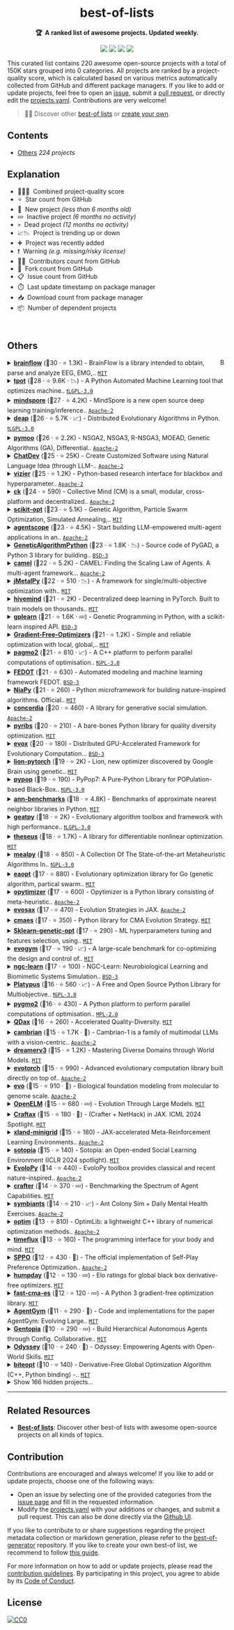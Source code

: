 <!-- markdownlint-disable -->
<h1 align="center">
    best-of-lists
    <br>
</h1>

<p align="center">
    <strong>🏆&nbsp; A ranked list of awesome projects. Updated weekly.</strong>
</p>

<p align="center">
    <a href="https://best-of.org" title="Best-of Badge"><img src="http://bit.ly/3o3EHNN"></a>
    <a href="#Contents" title="Project Count"><img src="https://img.shields.io/badge/projects-220-blue.svg?color=5ac4bf"></a>
    <a href="#Contribution" title="Contributions are welcome"><img src="https://img.shields.io/badge/contributions-welcome-green.svg"></a>
    <a href="https://github.com/evdcush/best-of-lists/releases" title="Best-of Updates"><img src="https://img.shields.io/github/release-date/evdcush/best-of-lists?color=green&label=updated"></a>
</p>

This curated list contains 220 awesome open-source projects with a total of 150K stars grouped into 0 categories. All projects are ranked by a project-quality score, which is calculated based on various metrics automatically collected from GitHub and different package managers. If you like to add or update projects, feel free to open an [issue](https://github.com/evdcush/best-of-lists/issues/new/choose), submit a [pull request](https://github.com/evdcush/best-of-lists/pulls), or directly edit the [projects.yaml](https://github.com/evdcush/best-of-lists/edit/main/projects.yaml). Contributions are very welcome!

> 🧙‍♂️  Discover other [best-of lists](https://best-of.org) or [create your own](https://github.com/best-of-lists/best-of/blob/main/create-best-of-list.md).

## Contents

- [Others](#others) _224 projects_

## Explanation
- 🥇🥈🥉&nbsp; Combined project-quality score
- ⭐️&nbsp; Star count from GitHub
- 🐣&nbsp; New project _(less than 6 months old)_
- 💤&nbsp; Inactive project _(6 months no activity)_
- 💀&nbsp; Dead project _(12 months no activity)_
- 📈📉&nbsp; Project is trending up or down
- ➕&nbsp; Project was recently added
- ❗️&nbsp; Warning _(e.g. missing/risky license)_
- 👨‍💻&nbsp; Contributors count from GitHub
- 🔀&nbsp; Fork count from GitHub
- 📋&nbsp; Issue count from GitHub
- ⏱️&nbsp; Last update timestamp on package manager
- 📥&nbsp; Download count from package manager
- 📦&nbsp; Number of dependent projects

<br>

## Others

<a href="#contents"><img align="right" width="15" height="15" src="https://git.io/JtehR" alt="Back to top"></a>

<details><summary><b><a href="https://github.com/brainflow-dev/brainflow">brainflow</a></b> (🥇30 ·  ⭐ 1.3K) - BrainFlow is a library intended to obtain, parse and analyze EEG, EMG,.. <code><a href="http://bit.ly/34MBwT8">MIT</a></code></summary>

- [GitHub](https://github.com/brainflow-dev/brainflow) (👨‍💻 52 · 🔀 320 · 📥 220K · 📦 300 · 📋 260 - 9% open · ⏱️ 20.08.2024):

	```
	git clone https://github.com/brainflow-dev/brainflow
	```
</details>
<details><summary><b><a href="https://github.com/EpistasisLab/tpot">tpot</a></b> (🥇28 ·  ⭐ 9.6K · 📉) - A Python Automated Machine Learning tool that optimizes machine.. <code><a href="http://bit.ly/37RvQcA">❗️LGPL-3.0</a></code></summary>

- [GitHub](https://github.com/EpistasisLab/tpot) (👨‍💻 120 · 🔀 1.5K · 📦 2.9K · 📋 920 - 30% open · ⏱️ 23.02.2024):

	```
	git clone https://github.com/EpistasisLab/tpot
	```
</details>
<details><summary><b><a href="https://github.com/mindspore-ai/mindspore">mindspore</a></b> (🥇27 ·  ⭐ 4.2K) - MindSpore is a new open source deep learning training/inference.. <code><a href="http://bit.ly/3nYMfla">Apache-2</a></code></summary>

- [GitHub](https://github.com/mindspore-ai/mindspore) (👨‍💻 1.6K · 🔀 670 · 📋 260 - 57% open · ⏱️ 28.07.2024):

	```
	git clone https://github.com/mindspore-ai/mindspore
	```
</details>
<details><summary><b><a href="https://github.com/DEAP/deap">deap</a></b> (🥇26 ·  ⭐ 5.7K · 📈) - Distributed Evolutionary Algorithms in Python. <code><a href="http://bit.ly/37RvQcA">❗️LGPL-3.0</a></code></summary>

- [GitHub](https://github.com/DEAP/deap) (👨‍💻 88 · 🔀 1.1K · 📦 5.1K · 📋 520 - 44% open · ⏱️ 07.05.2024):

	```
	git clone https://github.com/DEAP/deap
	```
</details>
<details><summary><b><a href="https://github.com/anyoptimization/pymoo">pymoo</a></b> (🥇26 ·  ⭐ 2.2K) - NSGA2, NSGA3, R-NSGA3, MOEAD, Genetic Algorithms (GA), Differential.. <code><a href="http://bit.ly/3nYMfla">Apache-2</a></code></summary>

- [GitHub](https://github.com/anyoptimization/pymoo) (👨‍💻 52 · 🔀 380 · 📦 1.2K · 📋 410 - 4% open · ⏱️ 01.08.2024):

	```
	git clone https://github.com/anyoptimization/pymoo
	```
</details>
<details><summary><b><a href="https://github.com/OpenBMB/ChatDev">ChatDev</a></b> (🥇25 ·  ⭐ 25K) - Create Customized Software using Natural Language Idea (through LLM-.. <code><a href="http://bit.ly/3nYMfla">Apache-2</a></code></summary>

- [GitHub](https://github.com/OpenBMB/ChatDev) (👨‍💻 59 · 🔀 3.1K · 📋 250 - 8% open · ⏱️ 10.08.2024):

	```
	git clone https://github.com/OpenBMB/ChatDev
	```
</details>
<details><summary><b><a href="https://github.com/google/vizier">vizier</a></b> (🥇25 ·  ⭐ 1.2K) - Python-based research interface for blackbox and hyperparameter.. <code><a href="http://bit.ly/3nYMfla">Apache-2</a></code></summary>

- [GitHub](https://github.com/google/vizier) (👨‍💻 23 · 🔀 72 · 📦 55 · 📋 29 - 6% open · ⏱️ 22.08.2024):

	```
	git clone https://github.com/google/vizier
	```
</details>
<details><summary><b><a href="https://github.com/mlcommons/ck">ck</a></b> (🥇24 ·  ⭐ 590) - Collective Mind (CM) is a small, modular, cross-platform and decentralized.. <code><a href="http://bit.ly/3nYMfla">Apache-2</a></code></summary>

- [GitHub](https://github.com/mlcommons/ck) (👨‍💻 33 · 🔀 100 · 📥 9 · 📦 110 · 📋 480 - 13% open · ⏱️ 12.08.2024):

	```
	git clone https://github.com/mlcommons/ck
	```
</details>
<details><summary><b><a href="https://github.com/guofei9987/scikit-opt">scikit-opt</a></b> (🥇23 ·  ⭐ 5.1K) - Genetic Algorithm, Particle Swarm Optimization, Simulated Annealing,.. <code><a href="http://bit.ly/34MBwT8">MIT</a></code></summary>

- [GitHub](https://github.com/guofei9987/scikit-opt) (👨‍💻 24 · 🔀 970 · 📦 220 · 📋 180 - 36% open · ⏱️ 23.06.2024):

	```
	git clone https://github.com/guofei9987/scikit-opt
	```
</details>
<details><summary><b><a href="https://github.com/modelscope/agentscope">agentscope</a></b> (🥇23 ·  ⭐ 4.5K) - Start building LLM-empowered multi-agent applications in an.. <code><a href="http://bit.ly/3nYMfla">Apache-2</a></code></summary>

- [GitHub](https://github.com/modelscope/agentscope) (👨‍💻 27 · 🔀 290 · 📦 6 · 📋 120 - 17% open · ⏱️ 22.08.2024):

	```
	git clone https://github.com/modelscope/agentscope
	```
</details>
<details><summary><b><a href="https://github.com/ahmedfgad/GeneticAlgorithmPython">GeneticAlgorithmPython</a></b> (🥇23 ·  ⭐ 1.8K · 📉) - Source code of PyGAD, a Python 3 library for building.. <code><a href="http://bit.ly/3aKzpTv">BSD-3</a></code></summary>

- [GitHub](https://github.com/ahmedfgad/GeneticAlgorithmPython) (👨‍💻 23 · 🔀 450 · 📥 900 · 📦 620 · 📋 160 - 55% open · ⏱️ 14.04.2024):

	```
	git clone https://github.com/ahmedfgad/GeneticAlgorithmPython
	```
</details>
<details><summary><b><a href="https://github.com/camel-ai/camel">camel</a></b> (🥇22 ·  ⭐ 5.2K) - CAMEL: Finding the Scaling Law of Agents. A multi-agent framework... <code><a href="http://bit.ly/3nYMfla">Apache-2</a></code></summary>

- [GitHub](https://github.com/camel-ai/camel) (👨‍💻 42 · 🔀 630 · 📥 18 · 📦 7 · 📋 360 - 40% open · ⏱️ 22.08.2024):

	```
	git clone https://github.com/camel-ai/camel
	```
</details>
<details><summary><b><a href="https://github.com/jMetal/jMetalPy">jMetalPy</a></b> (🥇22 ·  ⭐ 510 · 📉) - A framework for single/multi-objective optimization with.. <code><a href="http://bit.ly/34MBwT8">MIT</a></code></summary>

- [GitHub](https://github.com/jMetal/jMetalPy) (👨‍💻 33 · 🔀 150 · 📥 94 · 📦 88 · 📋 100 - 3% open · ⏱️ 09.07.2024):

	```
	git clone https://github.com/jMetal/jMetalPy
	```
</details>
<details><summary><b><a href="https://github.com/learning-at-home/hivemind">hivemind</a></b> (🥇21 ·  ⭐ 2K) - Decentralized deep learning in PyTorch. Built to train models on thousands.. <code><a href="http://bit.ly/34MBwT8">MIT</a></code></summary>

- [GitHub](https://github.com/learning-at-home/hivemind) (👨‍💻 32 · 🔀 150 · 📦 110 · 📋 160 - 36% open · ⏱️ 15.07.2024):

	```
	git clone https://github.com/learning-at-home/hivemind
	```
</details>
<details><summary><b><a href="https://github.com/trevorstephens/gplearn">gplearn</a></b> (🥇21 ·  ⭐ 1.6K · 💤) - Genetic Programming in Python, with a scikit-learn inspired API. <code><a href="http://bit.ly/3aKzpTv">BSD-3</a></code></summary>

- [GitHub](https://github.com/trevorstephens/gplearn) (👨‍💻 10 · 🔀 270 · 📦 630 · 📋 210 - 10% open · ⏱️ 12.08.2023):

	```
	git clone https://github.com/trevorstephens/gplearn
	```
</details>
<details><summary><b><a href="https://github.com/SimonBlanke/Gradient-Free-Optimizers">Gradient-Free-Optimizers</a></b> (🥇21 ·  ⭐ 1.2K) - Simple and reliable optimization with local, global,.. <code><a href="http://bit.ly/34MBwT8">MIT</a></code></summary>

- [GitHub](https://github.com/SimonBlanke/Gradient-Free-Optimizers) (👨‍💻 7 · 🔀 81 · 📥 35 · 📦 34 · 📋 45 - 24% open · ⏱️ 22.08.2024):

	```
	git clone https://github.com/SimonBlanke/Gradient-Free-Optimizers
	```
</details>
<details><summary><b><a href="https://github.com/esa/pagmo2">pagmo2</a></b> (🥇21 ·  ⭐ 810 · 📈) - A C++ platform to perform parallel computations of optimisation.. <code><a href="http://bit.ly/2M0xdwT">❗️GPL-3.0</a></code></summary>

- [GitHub](https://github.com/esa/pagmo2) (👨‍💻 60 · 🔀 160 · 📋 230 - 17% open · ⏱️ 12.08.2024):

	```
	git clone https://github.com/esa/pagmo2
	```
</details>
<details><summary><b><a href="https://github.com/aimclub/FEDOT">FEDOT</a></b> (🥇21 ·  ⭐ 630) - Automated modeling and machine learning framework FEDOT. <code><a href="http://bit.ly/3aKzpTv">BSD-3</a></code></summary>

- [GitHub](https://github.com/aimclub/FEDOT) (👨‍💻 34 · 🔀 86 · 📦 52 · 📋 540 - 17% open · ⏱️ 21.08.2024):

	```
	git clone https://github.com/aimclub/FEDOT
	```
</details>
<details><summary><b><a href="https://github.com/NiaOrg/NiaPy">NiaPy</a></b> (🥇21 ·  ⭐ 260) - Python microframework for building nature-inspired algorithms. Official.. <code><a href="http://bit.ly/34MBwT8">MIT</a></code></summary>

- [GitHub](https://github.com/NiaOrg/NiaPy) (👨‍💻 32 · 🔀 79 · 📦 88 · 📋 100 - 8% open · ⏱️ 20.08.2024):

	```
	git clone https://github.com/NiaOrg/NiaPy
	```
</details>
<details><summary><b><a href="https://github.com/google-deepmind/concordia">concordia</a></b> (🥈20 ·  ⭐ 460) - A library for generative social simulation. <code><a href="http://bit.ly/3nYMfla">Apache-2</a></code></summary>

- [GitHub](https://github.com/google-deepmind/concordia) (👨‍💻 14 · 🔀 66 · 📦 5 · 📋 25 - 16% open · ⏱️ 14.08.2024):

	```
	git clone https://github.com/google-deepmind/concordia
	```
</details>
<details><summary><b><a href="https://github.com/icaros-usc/pyribs">pyribs</a></b> (🥈20 ·  ⭐ 210) - A bare-bones Python library for quality diversity optimization. <code><a href="http://bit.ly/34MBwT8">MIT</a></code></summary>

- [GitHub](https://github.com/icaros-usc/pyribs) (👨‍💻 15 · 🔀 31 · 📦 53 · 📋 110 - 16% open · ⏱️ 19.07.2024):

	```
	git clone https://github.com/icaros-usc/pyribs
	```
</details>
<details><summary><b><a href="https://github.com/EMI-Group/evox">evox</a></b> (🥈20 ·  ⭐ 180) - Distributed GPU-Accelerated Framework for Evolutionary Computation... <code><a href="http://bit.ly/3aKzpTv">BSD-3</a></code></summary>

- [GitHub](https://github.com/EMI-Group/evox) (👨‍💻 23 · 🔀 30 · 📦 2 · ⏱️ 06.08.2024):

	```
	git clone https://github.com/EMI-Group/evox
	```
</details>
<details><summary><b><a href="https://github.com/lucidrains/lion-pytorch">lion-pytorch</a></b> (🥈19 ·  ⭐ 2K) - Lion, new optimizer discovered by Google Brain using genetic.. <code><a href="http://bit.ly/34MBwT8">MIT</a></code></summary>

- [GitHub](https://github.com/lucidrains/lion-pytorch) (👨‍💻 5 · 🔀 46 · 📦 640 · 📋 23 - 34% open · ⏱️ 15.06.2024):

	```
	git clone https://github.com/lucidrains/lion-pytorch
	```
</details>
<details><summary><b><a href="https://github.com/Evolutionary-Intelligence/pypop">pypop</a></b> (🥈19 ·  ⭐ 190) - PyPop7: A Pure-Python Library for POPulation-based Black-Box.. <code><a href="http://bit.ly/2M0xdwT">❗️GPL-3.0</a></code></summary>

- [GitHub](https://github.com/Evolutionary-Intelligence/pypop) (👨‍💻 13 · 🔀 27 · 📋 9 - 11% open · ⏱️ 22.08.2024):

	```
	git clone https://github.com/Evolutionary-Intelligence/pypop
	```
</details>
<details><summary><b><a href="https://github.com/erikbern/ann-benchmarks">ann-benchmarks</a></b> (🥈18 ·  ⭐ 4.8K) - Benchmarks of approximate nearest neighbor libraries in Python. <code><a href="http://bit.ly/34MBwT8">MIT</a></code></summary>

- [GitHub](https://github.com/erikbern/ann-benchmarks) (👨‍💻 110 · 🔀 690 · 📋 210 - 29% open · ⏱️ 02.08.2024):

	```
	git clone https://github.com/erikbern/ann-benchmarks
	```
</details>
<details><summary><b><a href="https://github.com/geatpy-dev/geatpy">geatpy</a></b> (🥈18 ·  ⭐ 2K) - Evolutionary algorithm toolbox and framework with high performance.. <code><a href="http://bit.ly/37RvQcA">❗️LGPL-3.0</a></code></summary>

- [GitHub](https://github.com/geatpy-dev/geatpy) (👨‍💻 6 · 🔀 720 · 📥 4.3K · 📋 360 - 41% open · ⏱️ 13.07.2024):

	```
	git clone https://github.com/geatpy-dev/geatpy
	```
</details>
<details><summary><b><a href="https://github.com/facebookresearch/theseus">theseus</a></b> (🥈18 ·  ⭐ 1.7K) - A library for differentiable nonlinear optimization. <code><a href="http://bit.ly/34MBwT8">MIT</a></code></summary>

- [GitHub](https://github.com/facebookresearch/theseus) (👨‍💻 26 · 🔀 120 · 📦 4 · 📋 190 - 37% open · ⏱️ 21.08.2024):

	```
	git clone https://github.com/facebookresearch/theseus
	```
</details>
<details><summary><b><a href="https://github.com/thieu1995/mealpy">mealpy</a></b> (🥈18 ·  ⭐ 850) - A Collection Of The State-of-the-art Metaheuristic Algorithms In.. <code><a href="http://bit.ly/2M0xdwT">❗️GPL-3.0</a></code></summary>

- [GitHub](https://github.com/thieu1995/mealpy) (👨‍💻 14 · 🔀 170 · 📦 94 · 📋 140 - 5% open · ⏱️ 12.06.2024):

	```
	git clone https://github.com/thieu1995/mealpy
	```
</details>
<details><summary><b><a href="https://github.com/MaxHalford/eaopt">eaopt</a></b> (🥈17 ·  ⭐ 880) - Evolutionary optimization library for Go (genetic algorithm, partical swarm.. <code><a href="http://bit.ly/34MBwT8">MIT</a></code></summary>

- [GitHub](https://github.com/MaxHalford/eaopt) (👨‍💻 18 · 🔀 96 · 📦 47 · 📋 22 - 36% open · ⏱️ 07.03.2024):

	```
	git clone https://github.com/MaxHalford/eaopt
	```
</details>
<details><summary><b><a href="https://github.com/gugarosa/opytimizer">opytimizer</a></b> (🥈17 ·  ⭐ 600) - Opytimizer is a Python library consisting of meta-heuristic.. <code><a href="http://bit.ly/3nYMfla">Apache-2</a></code></summary>

- [GitHub](https://github.com/gugarosa/opytimizer) (👨‍💻 4 · 🔀 40 · 📦 17 · ⏱️ 18.08.2024):

	```
	git clone https://github.com/gugarosa/opytimizer
	```
</details>
<details><summary><b><a href="https://github.com/RobertTLange/evosax">evosax</a></b> (🥈17 ·  ⭐ 470) - Evolution Strategies in JAX. <code><a href="http://bit.ly/3nYMfla">Apache-2</a></code></summary>

- [GitHub](https://github.com/RobertTLange/evosax) (👨‍💻 7 · 🔀 43 · 📦 81 · 📋 40 - 37% open · ⏱️ 12.05.2024):

	```
	git clone https://github.com/RobertTLange/evosax
	```
</details>
<details><summary><b><a href="https://github.com/CyberAgentAILab/cmaes">cmaes</a></b> (🥈17 ·  ⭐ 350) - Python library for CMA Evolution Strategy. <code><a href="http://bit.ly/34MBwT8">MIT</a></code></summary>

- [GitHub](https://github.com/CyberAgentAILab/cmaes) (👨‍💻 8 · 🔀 58 · 📥 220 · 📋 36 - 13% open · ⏱️ 13.08.2024):

	```
	git clone https://github.com/CyberAgentAILab/cmaes
	```
</details>
<details><summary><b><a href="https://github.com/rodrigo-arenas/Sklearn-genetic-opt">Sklearn-genetic-opt</a></b> (🥈17 ·  ⭐ 290) - ML hyperparameters tuning and features selection, using.. <code><a href="http://bit.ly/34MBwT8">MIT</a></code></summary>

- [GitHub](https://github.com/rodrigo-arenas/Sklearn-genetic-opt) (👨‍💻 14 · 🔀 73 · 📦 49 · 📋 63 - 4% open · ⏱️ 07.05.2024):

	```
	git clone https://github.com/rodrigo-arenas/Sklearn-genetic-opt
	```
</details>
<details><summary><b><a href="https://github.com/EvolutionGym/evogym">evogym</a></b> (🥈17 ·  ⭐ 190 · 📈) - A large-scale benchmark for co-optimizing the design and control of.. <code><a href="http://bit.ly/34MBwT8">MIT</a></code></summary>

- [GitHub](https://github.com/EvolutionGym/evogym) (👨‍💻 3 · 🔀 31 · 📦 3 · ⏱️ 09.07.2024):

	```
	git clone https://github.com/EvolutionGym/evogym
	```
</details>
<details><summary><b><a href="https://github.com/NACLab/ngc-learn">ngc-learn</a></b> (🥈17 ·  ⭐ 100) - NGC-Learn: Neurobiological Learning and Biomimetic Systems Simulation.. <code><a href="http://bit.ly/3aKzpTv">BSD-3</a></code></summary>

- [GitHub](https://github.com/NACLab/ngc-learn) (👨‍💻 10 · 🔀 18 · 📦 2 · 📋 10 - 30% open · ⏱️ 01.08.2024):

	```
	git clone https://github.com/NACLab/ngc-learn
	```
</details>
<details><summary><b><a href="https://github.com/Project-Platypus/Platypus">Platypus</a></b> (🥈16 ·  ⭐ 560 · 📈) - A Free and Open Source Python Library for Multiobjective.. <code><a href="http://bit.ly/2M0xdwT">❗️GPL-3.0</a></code></summary>

- [GitHub](https://github.com/Project-Platypus/Platypus) (👨‍💻 19 · 🔀 150 · 📥 18 · ⏱️ 22.08.2024):

	```
	git clone https://github.com/Project-Platypus/Platypus
	```
</details>
<details><summary><b><a href="https://github.com/esa/pygmo2">pygmo2</a></b> (🥈16 ·  ⭐ 430) - A Python platform to perform parallel computations of optimisation.. <code><a href="http://bit.ly/3postzC">MPL-2.0</a></code></summary>

- [GitHub](https://github.com/esa/pygmo2) (👨‍💻 10 · 🔀 57 · 📋 93 - 38% open · ⏱️ 10.08.2024):

	```
	git clone https://github.com/esa/pygmo2
	```
</details>
<details><summary><b><a href="https://github.com/adaptive-intelligent-robotics/QDax">QDax</a></b> (🥈16 ·  ⭐ 260) - Accelerated Quality-Diversity. <code><a href="http://bit.ly/34MBwT8">MIT</a></code></summary>

- [GitHub](https://github.com/adaptive-intelligent-robotics/QDax) (👨‍💻 13 · 🔀 39 · 📦 11 · 📋 66 - 33% open · ⏱️ 12.07.2024):

	```
	git clone https://github.com/adaptive-intelligent-robotics/QDax
	```
</details>
<details><summary><b><a href="https://github.com/cambrian-mllm/cambrian">cambrian</a></b> (🥈15 ·  ⭐ 1.7K · 🐣) - Cambrian-1 is a family of multimodal LLMs with a vision-centric.. <code><a href="http://bit.ly/3nYMfla">Apache-2</a></code></summary>

- [GitHub](https://github.com/cambrian-mllm/cambrian) (👨‍💻 4 · 🔀 100 · 📦 2 · 📋 60 - 51% open · ⏱️ 06.07.2024):

	```
	git clone https://github.com/cambrian-mllm/cambrian
	```
</details>
<details><summary><b><a href="https://github.com/danijar/dreamerv3">dreamerv3</a></b> (🥈15 ·  ⭐ 1.2K) - Mastering Diverse Domains through World Models. <code><a href="http://bit.ly/34MBwT8">MIT</a></code></summary>

- [GitHub](https://github.com/danijar/dreamerv3) (👨‍💻 10 · 🔀 210 · 📦 5 · 📋 130 - 22% open · ⏱️ 29.07.2024):

	```
	git clone https://github.com/danijar/dreamerv3
	```
</details>
<details><summary><b><a href="https://github.com/nnaisense/evotorch">evotorch</a></b> (🥈15 ·  ⭐ 990) - Advanced evolutionary computation library built directly on top of.. <code><a href="http://bit.ly/3nYMfla">Apache-2</a></code></summary>

- [GitHub](https://github.com/nnaisense/evotorch) (👨‍💻 6 · 🔀 60 · 📋 43 - 23% open · ⏱️ 03.08.2024):

	```
	git clone https://github.com/nnaisense/evotorch
	```
</details>
<details><summary><b><a href="https://github.com/evo-design/evo">evo</a></b> (🥈15 ·  ⭐ 910 · 🐣) - Biological foundation modeling from molecular to genome scale. <code><a href="http://bit.ly/3nYMfla">Apache-2</a></code></summary>

- [GitHub](https://github.com/evo-design/evo) (👨‍💻 8 · 🔀 100 · 📦 2 · 📋 46 - 36% open · ⏱️ 25.07.2024):

	```
	git clone https://github.com/evo-design/evo
	```
</details>
<details><summary><b><a href="https://github.com/CarperAI/OpenELM">OpenELM</a></b> (🥈15 ·  ⭐ 680 · 💤) - Evolution Through Large Models. <code><a href="http://bit.ly/34MBwT8">MIT</a></code></summary>

- [GitHub](https://github.com/CarperAI/OpenELM) (👨‍💻 9 · 🔀 83 · 📦 13 · 📋 11 - 54% open · ⏱️ 21.10.2023):

	```
	git clone https://github.com/CarperAI/OpenELM
	```
</details>
<details><summary><b><a href="https://github.com/MichaelTMatthews/Craftax">Craftax</a></b> (🥈15 ·  ⭐ 180 · 🐣) - (Crafter + NetHack) in JAX. ICML 2024 Spotlight. <code><a href="http://bit.ly/34MBwT8">MIT</a></code></summary>

- [GitHub](https://github.com/MichaelTMatthews/Craftax) (👨‍💻 8 · 🔀 15 · 📦 9 · ⏱️ 16.07.2024):

	```
	git clone https://github.com/MichaelTMatthews/Craftax
	```
</details>
<details><summary><b><a href="https://github.com/corl-team/xland-minigrid">xland-minigrid</a></b> (🥈15 ·  ⭐ 180) - JAX-accelerated Meta-Reinforcement Learning Environments.. <code><a href="http://bit.ly/3nYMfla">Apache-2</a></code></summary>

- [GitHub](https://github.com/corl-team/xland-minigrid) (👨‍💻 6 · 🔀 15 · 📦 8 · 📋 15 - 26% open · ⏱️ 16.08.2024):

	```
	git clone https://github.com/corl-team/xland-minigrid
	```
</details>
<details><summary><b><a href="https://github.com/sotopia-lab/sotopia">sotopia</a></b> (🥈15 ·  ⭐ 140) - Sotopia: an Open-ended Social Learning Environment (ICLR 2024 spotlight). <code><a href="http://bit.ly/34MBwT8">MIT</a></code></summary>

- [GitHub](https://github.com/sotopia-lab/sotopia) (👨‍💻 11 · 🔀 17 · 📦 5 · 📋 60 - 21% open · ⏱️ 22.08.2024):

	```
	git clone https://github.com/sotopia-lab/sotopia
	```
</details>
<details><summary><b><a href="https://github.com/7ossam81/EvoloPy">EvoloPy</a></b> (🥈14 ·  ⭐ 440) - EvoloPy toolbox provides classical and recent nature-inspired.. <code><a href="http://bit.ly/3nYMfla">Apache-2</a></code></summary>

- [GitHub](https://github.com/7ossam81/EvoloPy) (👨‍💻 11 · 🔀 210 · 📋 45 - 51% open · ⏱️ 26.05.2024):

	```
	git clone https://github.com/7ossam81/EvoloPy
	```
</details>
<details><summary><b><a href="https://github.com/danijar/crafter">crafter</a></b> (🥈14 ·  ⭐ 370 · 💤) - Benchmarking the Spectrum of Agent Capabilities. <code><a href="http://bit.ly/34MBwT8">MIT</a></code></summary>

- [GitHub](https://github.com/danijar/crafter) (👨‍💻 4 · 🔀 58 · 📦 180 · 📋 21 - 23% open · ⏱️ 13.12.2023):

	```
	git clone https://github.com/danijar/crafter
	```
</details>
<details><summary><b><a href="https://github.com/MeoMix/symbiants">symbiants</a></b> (🥈14 ·  ⭐ 210 · 📈) - Ant Colony Sim + Daily Mental Health Exercises. <code><a href="http://bit.ly/3nYMfla">Apache-2</a></code></summary>

- [GitHub](https://github.com/MeoMix/symbiants) (👨‍💻 3 · 🔀 3 · 📋 47 - 40% open · ⏱️ 13.08.2024):

	```
	git clone https://github.com/MeoMix/symbiants
	```
</details>
<details><summary><b><a href="https://github.com/kthohr/optim">optim</a></b> (🥈13 ·  ⭐ 810) - OptimLib: a lightweight C++ library of numerical optimization methods.. <code><a href="http://bit.ly/3nYMfla">Apache-2</a></code></summary>

- [GitHub](https://github.com/kthohr/optim) (👨‍💻 3 · 🔀 130 · 📋 58 - 8% open · ⏱️ 28.04.2024):

	```
	git clone https://github.com/kthohr/optim
	```
</details>
<details><summary><b><a href="https://github.com/timeflux/timeflux">timeflux</a></b> (🥈13 ·  ⭐ 160) - The programming interface for your body and mind. <code><a href="http://bit.ly/34MBwT8">MIT</a></code></summary>

- [GitHub](https://github.com/timeflux/timeflux) (👨‍💻 7 · 🔀 25 · 📋 31 - 48% open · ⏱️ 08.07.2024):

	```
	git clone https://github.com/timeflux/timeflux
	```
</details>
<details><summary><b><a href="https://github.com/uclaml/SPPO">SPPO</a></b> (🥈12 ·  ⭐ 430 · 🐣) - The official implementation of Self-Play Preference Optimization.. <code><a href="http://bit.ly/3nYMfla">Apache-2</a></code></summary>

- [GitHub](https://github.com/uclaml/SPPO) (👨‍💻 4 · 🔀 57 · 📋 16 - 68% open · ⏱️ 14.07.2024):

	```
	git clone https://github.com/uclaml/SPPO
	```
</details>
<details><summary><b><a href="https://github.com/microprediction/humpday">humpday</a></b> (🥈12 ·  ⭐ 130 · 💤) - Elo ratings for global black box derivative-free optimizers. <code><a href="http://bit.ly/34MBwT8">MIT</a></code></summary>

- [GitHub](https://github.com/microprediction/humpday) (👨‍💻 5 · 🔀 18 · 📦 8 · 📋 29 - 89% open · ⏱️ 21.01.2024):

	```
	git clone https://github.com/microprediction/humpday
	```
</details>
<details><summary><b><a href="https://github.com/dietmarwo/fast-cma-es">fast-cma-es</a></b> (🥈12 ·  ⭐ 120 · 💤) - A Python 3 gradient-free optimization library. <code><a href="http://bit.ly/34MBwT8">MIT</a></code></summary>

- [GitHub](https://github.com/dietmarwo/fast-cma-es) (👨‍💻 6 · 🔀 17 · 📦 64 · 📋 15 - 20% open · ⏱️ 15.11.2023):

	```
	git clone https://github.com/dietmarwo/fast-cma-es
	```
</details>
<details><summary><b><a href="https://github.com/WooooDyy/AgentGym">AgentGym</a></b> (🥈11 ·  ⭐ 290 · 🐣) - Code and implementations for the paper AgentGym: Evolving Large.. <code><a href="http://bit.ly/34MBwT8">MIT</a></code></summary>

- [GitHub](https://github.com/WooooDyy/AgentGym) (👨‍💻 8 · 🔀 35 · 📋 12 - 58% open · ⏱️ 18.06.2024):

	```
	git clone https://github.com/WooooDyy/AgentGym
	```
</details>
<details><summary><b><a href="https://github.com/Gentopia-AI/Gentopia">Gentopia</a></b> (🥉10 ·  ⭐ 290 · 💤) - Build Hierarchical Autonomous Agents through Config. Collaborative.. <code><a href="http://bit.ly/34MBwT8">MIT</a></code></summary>

- [GitHub](https://github.com/Gentopia-AI/Gentopia) (👨‍💻 7 · 🔀 40 · 📦 2 · 📋 5 - 40% open · ⏱️ 08.10.2023):

	```
	git clone https://github.com/Gentopia-AI/Gentopia
	```
</details>
<details><summary><b><a href="https://github.com/zju-vipa/Odyssey">Odyssey</a></b> (🥉10 ·  ⭐ 240 · 🐣) - Odyssey: Empowering Agents with Open-World Skills. <code><a href="http://bit.ly/34MBwT8">MIT</a></code></summary>

- [GitHub](https://github.com/zju-vipa/Odyssey) (👨‍💻 5 · 🔀 10 · ⏱️ 21.08.2024):

	```
	git clone https://github.com/zju-vipa/Odyssey
	```
</details>
<details><summary><b><a href="https://github.com/avaneev/biteopt">biteopt</a></b> (🥉10 ·  ⭐ 140) - Derivative-Free Global Optimization Algorithm (C++, Python binding) -.. <code><a href="http://bit.ly/34MBwT8">MIT</a></code></summary>

- [GitHub](https://github.com/avaneev/biteopt) (🔀 9 · ⏱️ 21.08.2024):

	```
	git clone https://github.com/avaneev/biteopt
	```
</details>
<details><summary>Show 166 hidden projects...</summary>

- <b><a href="https://github.com/microsoft/malmo">malmo</a></b> (🥇25 ·  ⭐ 4.1K · 💀) - Project Malmo is a platform for Artificial Intelligence experimentation.. <code><a href="http://bit.ly/34MBwT8">MIT</a></code>
- <b><a href="https://github.com/ljvmiranda921/pyswarms">pyswarms</a></b> (🥇23 ·  ⭐ 1.3K · 💀) - A research toolkit for particle swarm optimization in Python. <code><a href="http://bit.ly/34MBwT8">MIT</a></code>
- <b><a href="https://github.com/CMA-ES/pycma">pycma</a></b> (🥇21 ·  ⭐ 1.1K) - Python implementation of CMA-ES. <code>❗Unlicensed</code>
- <b><a href="https://github.com/nengo/nengo">nengo</a></b> (🥇21 ·  ⭐ 820 · 💤) - A Python library for creating and simulating large-scale brain.. <code>❗Unlicensed</code>
- <b><a href="https://github.com/huawei-noah/HEBO">HEBO</a></b> (🥈19 ·  ⭐ 3.2K) - Bayesian optimisation & Reinforcement Learning library developped by.. <code>❗Unlicensed</code>
- <b><a href="https://github.com/rh12503/triangula">triangula</a></b> (🥈18 ·  ⭐ 3.8K · 💀) - Generate high-quality triangulated and polygonal art from images. <code><a href="http://bit.ly/34MBwT8">MIT</a></code>
- <b><a href="https://github.com/rsteca/sklearn-deap">sklearn-deap</a></b> (🥈18 ·  ⭐ 770 · 💀) - Use evolutionary algorithms instead of gridsearch in scikit-.. <code><a href="http://bit.ly/34MBwT8">MIT</a></code>
- <b><a href="https://github.com/minerllabs/minerl">minerl</a></b> (🥈18 ·  ⭐ 670) - MineRL Competition for Sample Efficient Reinforcement Learning -.. <code>❗Unlicensed</code>
- <b><a href="https://github.com/neuromorphs/NIR">NIR</a></b> (🥈18 ·  ⭐ 67) - Neuromorphic Intermediate Representation reference implementation. <code><a href="http://bit.ly/3aKzpTv">BSD-3</a></code>
- <b><a href="https://github.com/Helmholtz-AI-Energy/propulate">propulate</a></b> (🥈18 ·  ⭐ 31) - Propulate is an asynchronous population-based optimization algorithm.. <code><a href="http://bit.ly/3aKzpTv">BSD-3</a></code>
- <b><a href="https://github.com/Chakazul/Lenia">Lenia</a></b> (🥈17 ·  ⭐ 3.5K · 💀) - Lenia - Mathematical Life Forms. <code><a href="http://bit.ly/34MBwT8">MIT</a></code>
- <b><a href="https://github.com/BIMK/PlatEMO">PlatEMO</a></b> (🥈16 ·  ⭐ 1.5K) - Evolutionary multi-objective optimization platform. <code>❗Unlicensed</code>
- <b><a href="https://github.com/automl/DEHB">DEHB</a></b> (🥈16 ·  ⭐ 68) -  <code><a href="http://bit.ly/3nYMfla">Apache-2</a></code>
- <b><a href="https://github.com/firefly-cpp/NiaAML">NiaAML</a></b> (🥈16 ·  ⭐ 29) - Python automated machine learning framework. <code><a href="http://bit.ly/34MBwT8">MIT</a></code>
- <b><a href="https://github.com/google/evojax">evojax</a></b> (🥈15 ·  ⭐ 820) -  <code><a href="http://bit.ly/3nYMfla">Apache-2</a></code>
- <b><a href="https://github.com/openai/multi-agent-emergence-environments">multi-agent-emergence-environments</a></b> (🥈14 ·  ⭐ 1.6K · 💀) - Environment generation code for the paper Emergent.. <code><a href="http://bit.ly/34MBwT8">MIT</a></code>
- <b><a href="https://github.com/google/brain-tokyo-workshop">brain-tokyo-workshop</a></b> (🥈14 ·  ⭐ 1.2K · 💀) -  <code><a href="http://bit.ly/3nYMfla">Apache-2</a></code>
- <b><a href="https://github.com/kolbytn/mindcraft">mindcraft</a></b> (🥈14 ·  ⭐ 590) -  <code><a href="http://bit.ly/34MBwT8">MIT</a></code>
- <b><a href="https://github.com/HaaLeo/swarmlib">swarmlib</a></b> (🥈14 ·  ⭐ 500 · 💀) - This repository implements several swarm optimization algorithms.. <code><a href="http://bit.ly/3aKzpTv">BSD-3</a></code>
- <b><a href="https://github.com/firefly-cpp/FireflyAlgorithm">FireflyAlgorithm</a></b> (🥈14 ·  ⭐ 59) - Implementation of Firefly Algorithm in Python. <code><a href="http://bit.ly/34MBwT8">MIT</a></code>
- <b><a href="https://github.com/davidrmiller/biosim4">biosim4</a></b> (🥈13 ·  ⭐ 3.1K · 💀) - Biological evolution simulator. <code>❗Unlicensed</code>
- <b><a href="https://github.com/clever-algorithms/CleverAlgorithms">CleverAlgorithms</a></b> (🥈13 ·  ⭐ 2K · 💀) - Clever Algorithms: Nature-Inspired Programming Recipes. <code>❗Unlicensed</code>
- <b><a href="https://github.com/fcampelo/EC-Bestiary">EC-Bestiary</a></b> (🥈13 ·  ⭐ 590) - A bestiary of evolutionary, swarm and other metaphor-based.. <code>❗Unlicensed</code>
- <b><a href="https://github.com/williamhunter/topy">topy</a></b> (🥈13 ·  ⭐ 470 · 💀) - Topology Optimization using Python. <code>❗Unlicensed</code>
- <b><a href="https://github.com/Pattio/DeepSwarm">DeepSwarm</a></b> (🥈13 ·  ⭐ 320 · 💀) - Neural Architecture Search Powered by Swarm Intelligence. <code><a href="http://bit.ly/34MBwT8">MIT</a></code>
- <b><a href="https://github.com/lantunes/cellpylib">cellpylib</a></b> (🥈13 ·  ⭐ 220 · 💀) - A library for working with Cellular Automata, for Python. <code><a href="http://bit.ly/3nYMfla">Apache-2</a></code>
- <b><a href="https://github.com/Evolutionary-Intelligence/DistributedEvolutionaryComputation">DistributedEvolutionaryComputation</a></b> (🥈13 ·  ⭐ 110) - A (still growing) paper list of Evolutionary.. <code><a href="https://tldrlegal.com/search?q=CC0-1.0">❗️CC0-1.0</a></code>
- <b><a href="https://github.com/jasonwebb/morphogenesis-resources">morphogenesis-resources</a></b> (🥈12 ·  ⭐ 2K) - Resources on the topic of digital morphogenesis.. <code>❗Unlicensed</code>
- <b><a href="https://github.com/openai/evolution-strategies-starter">evolution-strategies-starter</a></b> (🥈12 ·  ⭐ 1.6K · 💀) - Code for the paper Evolution Strategies as a Scalable.. <code><a href="http://bit.ly/34MBwT8">MIT</a></code>
- <b><a href="https://github.com/brandontrabucco/design-bench">design-bench</a></b> (🥈12 ·  ⭐ 80 · 💤) - Benchmarks for Model-Based Optimization. <code><a href="http://bit.ly/34MBwT8">MIT</a></code>
- <b><a href="https://github.com/optuna/optunahub">optunahub</a></b> (🥈12 ·  ⭐ 30 · 🐣) - Python library to use packages in OptunaHub. <code><a href="http://bit.ly/34MBwT8">MIT</a></code>
- <b><a href="https://github.com/uber-research/deep-neuroevolution">deep-neuroevolution</a></b> (🥈11 ·  ⭐ 1.6K · 💀) - Deep Neuroevolution. <code>❗Unlicensed</code>
- <b><a href="https://github.com/hardmaru/estool">estool</a></b> (🥈11 ·  ⭐ 930 · 💀) - Evolution Strategies Tool. <code>❗Unlicensed</code>
- <b><a href="https://github.com/diambra/arena">arena</a></b> (🥈11 ·  ⭐ 310) - DIAMBRA Arena: a New Reinforcement Learning Platform for Research.. <code>❗Unlicensed</code>
- <b><a href="https://github.com/sferes2/sferes2">sferes2</a></b> (🥈11 ·  ⭐ 160 · 💀) - A lightweight, generic C++11 framework for evolutionary.. <code>❗Unlicensed</code>
- <b><a href="https://github.com/kstaats/karoo_gp">karoo_gp</a></b> (🥈11 ·  ⭐ 160 · 💀) - A Genetic Programming platform for Python with TensorFlow.. <code>❗Unlicensed</code>
- <b><a href="https://github.com/evoplex/evoplex">evoplex</a></b> (🥈11 ·  ⭐ 130 · 💀) - Evoplex is a fast, robust and extensible platform for.. <code>❗Unlicensed</code>
- <b><a href="https://github.com/aimclub/GEFEST">GEFEST</a></b> (🥈11 ·  ⭐ 53) - Toolbox for the generative design of geometrically-encoded physical.. <code><a href="http://bit.ly/3aKzpTv">BSD-3</a></code>
- <b><a href="https://github.com/mikelma/craftium">craftium</a></b> (🥈11 ·  ⭐ 26 · 🐣) - An extensible framework for creating RL environments based on.. <code>❗Unlicensed</code>
- <b><a href="https://github.com/firefly-cpp/NiaAML-GUI">NiaAML-GUI</a></b> (🥈11 ·  ⭐ 4) - GUI for NiaAML Python package. <code><a href="http://bit.ly/34MBwT8">MIT</a></code>
- <b><a href="https://github.com/trekhleb/self-parking-car-evolution">self-parking-car-evolution</a></b> (🥉10 ·  ⭐ 730 · 💀) - Training the car to do self-parking using a genetic.. <code><a href="http://bit.ly/34MBwT8">MIT</a></code>
- <b><a href="https://github.com/100/Solid">Solid</a></b> (🥉10 ·  ⭐ 580 · 💀) - A comprehensive gradient-free optimization framework written in Python. <code><a href="http://bit.ly/34MBwT8">MIT</a></code>
- <b><a href="https://github.com/kaushalshetty/FeatureSelectionGA">FeatureSelectionGA</a></b> (🥉10 ·  ⭐ 360 · 💀) - Feature Selection using Genetic Algorithm (DEAP.. <code><a href="http://bit.ly/34MBwT8">MIT</a></code>
- <b><a href="https://github.com/google-research/self-organising-systems">self-organising-systems</a></b> (🥉10 ·  ⭐ 300) -  <code><a href="http://bit.ly/3nYMfla">Apache-2</a></code>
- <b><a href="https://github.com/thieu1995/metaheuristics">metaheuristics</a></b> (🥉10 ·  ⭐ 270 · 💀) - Implement the-state-of-the-art meta-heuristic algorithms.. <code><a href="http://bit.ly/3nYMfla">Apache-2</a></code>
- <b><a href="https://github.com/PacktPublishing/Hands-On-Genetic-Algorithms-with-Python">Hands-On-Genetic-Algorithms-with-Python</a></b> (🥉10 ·  ⭐ 260 · 💀) - Hands-On Genetic Algorithms with Python, Published by.. <code><a href="http://bit.ly/34MBwT8">MIT</a></code>
- <b><a href="https://github.com/dcmocanu/sparse-evolutionary-artificial-neural-networks">sparse-evolutionary-artificial-neural-networks</a></b> (🥉10 ·  ⭐ 240 · 💀) - Always sparse. Never dense. But never say never. A.. <code><a href="http://bit.ly/34MBwT8">MIT</a></code>
- <b><a href="https://github.com/yeshenpy/Awesome-Evolutionary-Reinforcement-Learning">Awesome-Evolutionary-Reinforcement-Learning</a></b> (🥉10 ·  ⭐ 170) - Research Papers and Code Repository on the.. <code>❗Unlicensed</code>
- <b><a href="https://github.com/shibhansh/loss-of-plasticity">loss-of-plasticity</a></b> (🥉10 ·  ⭐ 55) - Demonstrations of Loss of Plasticity and Implementation of.. <code><a href="http://bit.ly/34MBwT8">MIT</a></code>
- <b><a href="https://github.com/SioKCronin/swarmopt">swarmopt</a></b> (🥉10 ·  ⭐ 32) - Swarm intelligence optimizer. <code><a href="http://bit.ly/34MBwT8">MIT</a></code>
- <b><a href="https://github.com/SwarmRL/SwarmRL">SwarmRL</a></b> (🥉10 ·  ⭐ 25) - Multi agent reinforcement learning for intelligent active matter. <code><a href="http://bit.ly/2M0xmjV">EPL-2.0</a></code>
- <b><a href="https://github.com/CWI-EvolutionaryIntelligence/GOMEA">gomea</a></b> (🥉10 ·  ⭐ 21) - Library for optimization with the model-based evolutionary algorithm GOMEA.. <code><a href="http://bit.ly/34MBwT8">MIT</a></code>
- <b><a href="https://github.com/EASEA/easea">easea</a></b> (🥉10 ·  ⭐ 18 · 💤) - EASEA (EAsy Specification of Evolutionary Algorithms) is an.. <code><a href="http://bit.ly/3pwmjO5">❗️AGPL-3.0</a></code>
- <b><a href="https://github.com/arcelien/pba">pba</a></b> (🥉9 ·  ⭐ 500 · 💀) - Efficient Learning of Augmentation Policy Schedules. <code><a href="http://bit.ly/3nYMfla">Apache-2</a></code>
- <b><a href="https://github.com/FoundationVision/OmniTokenizer">OmniTokenizer</a></b> (🥉9 ·  ⭐ 210 · 🐣) - OmniTokenizer: one model and one weight for image-video joint.. <code><a href="http://bit.ly/34MBwT8">MIT</a></code>
- <b><a href="https://github.com/facebookresearch/minimax">minimax</a></b> (🥉9 ·  ⭐ 160 · 💤) - Efficient baselines for autocurricula in JAX. <code><a href="http://bit.ly/3nYMfla">Apache-2</a></code>
- <b><a href="https://github.com/logancyang/loss-landscape-anim">loss-landscape-anim</a></b> (🥉9 ·  ⭐ 130 · 💤) - Create animations for the optimization trajectory of.. <code><a href="http://bit.ly/34MBwT8">MIT</a></code>
- <b><a href="https://github.com/EMI-Group/evoxbench">evoxbench</a></b> (🥉9 ·  ⭐ 80) - Transforming Neural Architecture Search (NAS) into multi-objective.. <code><a href="http://bit.ly/3nYMfla">Apache-2</a></code>
- <b><a href="https://github.com/quality-diversity/quality-diversity.github.io">quality-diversity.github.io</a></b> (🥉9 ·  ⭐ 41) - Website for Quality-Diversity optimisation algorithms. <code>❗Unlicensed</code>
- <b><a href="https://github.com/nikivanstein/LLaMEA">LLaMEA</a></b> (🥉9 ·  ⭐ 8 · 🐣) - Large Language Model Evolutionary Algorithm. <code><a href="http://bit.ly/34MBwT8">MIT</a></code>
- <b><a href="https://github.com/opoframework/opof">opof</a></b> (🥉9 ·  ⭐ 4 · 💀) - The Open Planner Optimization Framework (OPOF). <code><a href="http://bit.ly/3aKzpTv">BSD-3</a></code>
- <b><a href="https://github.com/automl/hypersweeper">hypersweeper</a></b> (🥉9 ·  ⭐ 2 · 🐣) - Hydra sweeper integration of our favorite optimization.. <code>❗Unlicensed</code>
- <b><a href="https://github.com/neurreps/awesome-neural-geometry">awesome-neural-geometry</a></b> (🥉8 ·  ⭐ 890) - A curated collection of resources and research.. <code>❗Unlicensed</code>
- <b><a href="https://github.com/facebookresearch/eai-vc">eai-vc</a></b> (🥉8 ·  ⭐ 450 · 💀) - The repository for the largest and most comprehensive empirical.. <code>❗Unlicensed</code>
- <b><a href="https://github.com/PKU-YuanGroup/Machine-Mindset">Machine-Mindset</a></b> (🥉8 ·  ⭐ 440) - An MBTI Exploration of Large Language Models. <code><a href="http://bit.ly/3nYMfla">Apache-2</a></code>
- <b><a href="https://github.com/uber-research/differentiable-plasticity">differentiable-plasticity</a></b> (🥉8 ·  ⭐ 400 · 💀) - Implementations of the algorithms described in.. <code>❗Unlicensed</code>
- <b><a href="https://github.com/google-deepmind/alphastar">alphastar</a></b> (🥉8 ·  ⭐ 390 · 💀) -  <code><a href="http://bit.ly/3nYMfla">Apache-2</a></code>
- <b><a href="https://github.com/openai/EPG">EPG</a></b> (🥉8 ·  ⭐ 250 · 💀) - Code for the paper Evolved Policy Gradients. <code><a href="http://bit.ly/34MBwT8">MIT</a></code>
- <b><a href="https://github.com/baopng/NSGA-II">NSGA-II</a></b> (🥉8 ·  ⭐ 170) - Implementation of NSGA-II algorithm in form of a python library. <code>❗Unlicensed</code>
- <b><a href="https://github.com/jennyzzt/awesome-open-ended">awesome-open-ended</a></b> (🥉8 ·  ⭐ 170) - Awesome Open-ended AI. <code>❗Unlicensed</code>
- <b><a href="https://github.com/renatoosousa/GeneticAlgorithmForFeatureSelection">GeneticAlgorithmForFeatureSelection</a></b> (🥉8 ·  ⭐ 100 · 💀) - Search the best feature subset for you classification.. <code><a href="http://bit.ly/34MBwT8">MIT</a></code>
- <b><a href="https://github.com/FeiLiu36/EoH">EoH</a></b> (🥉8 ·  ⭐ 70 · 🐣) - Evolution of Heuristics. <code><a href="http://bit.ly/34MBwT8">MIT</a></code>
- <b><a href="https://github.com/09tangriro/Pearl">Pearl</a></b> (🥉8 ·  ⭐ 53 · 💀) - Adaptable tools to make reinforcement learning and evolutionary.. <code><a href="http://bit.ly/34MBwT8">MIT</a></code>
- <b><a href="https://github.com/NVlabs/Bongard-LOGO">Bongard-LOGO</a></b> (🥉8 ·  ⭐ 50 · 💀) - Bongard-LOGO is a Python code repository with the purpose of.. <code><a href="http://bit.ly/34MBwT8">MIT</a></code>
- <b><a href="https://github.com/shyamsn97/controllable-ncas">controllable-ncas</a></b> (🥉8 ·  ⭐ 50 · 💀) - Code for Goal-Guided Neural Cellular Automata: Learning to.. <code><a href="http://bit.ly/34MBwT8">MIT</a></code>
- <b><a href="https://github.com/Evolutionary-Intelligence/EC-A-Modern-Perspective">EC-A-Modern-Perspective</a></b> (🥉8 ·  ⭐ 42) - Evolutionary Computation: A Modern Perspective ---.. <code><a href="https://tldrlegal.com/search?q=CC0-1.0">❗️CC0-1.0</a></code>
- <b><a href="https://github.com/kourgeorge/project-origin">project-origin</a></b> (🥉8 ·  ⭐ 33 · 💀) - An Artificial Life simulator for Investigating Noogenesis. <code><a href="http://bit.ly/3rqEWVr">BSD-2</a></code>
- <b><a href="https://github.com/openai/automated-interpretability">automated-interpretability</a></b> (🥉7 ·  ⭐ 940) -  <code>❗Unlicensed</code>
- <b><a href="https://github.com/openai/multiagent-competition">multiagent-competition</a></b> (🥉7 ·  ⭐ 800 · 💀) - Code for the paper Emergent Complexity via Multi-.. <code>❗Unlicensed</code>
- <b><a href="https://github.com/algorithmsbooks/algforopt-notebooks">algforopt-notebooks</a></b> (🥉7 ·  ⭐ 400 · 💀) - Jupyter notebooks associated with the Algorithms for.. <code>❗Unlicensed</code>
- <b><a href="https://github.com/NeuralNine/ai-car-simulation">ai-car-simulation</a></b> (🥉7 ·  ⭐ 250 · 💀) - A simple self-driving AI car game, which uses NEAT. <code>❗Unlicensed</code>
- <b><a href="https://github.com/bollu/cellularAutomata">cellularAutomata</a></b> (🥉7 ·  ⭐ 180 · 💀) - a collection of cellular automata written in Haskell with.. <code><a href="http://bit.ly/3aKzpTv">BSD-3</a></code>
- <b><a href="https://github.com/Sohl-Dickstein/fractal">fractal</a></b> (🥉7 ·  ⭐ 150 · 🐣) - The boundary of neural network trainability is fractal. <code><a href="http://bit.ly/34MBwT8">MIT</a></code>
- <b><a href="https://github.com/henry-yeh/DeepACO">DeepACO</a></b> (🥉7 ·  ⭐ 120) - [NeurIPS 2023] DeepACO: Neural-enhanced Ant Systems for Combinatorial.. <code><a href="http://bit.ly/34MBwT8">MIT</a></code>
- <b><a href="https://github.com/EvolutionGym/evogym-design-tool">evogym-design-tool</a></b> (🥉7 ·  ⭐ 100 · 💀) - Design tool for creating Evolution Gym environments. <code><a href="http://bit.ly/34MBwT8">MIT</a></code>
- <b><a href="https://github.com/FeiLiu36/LLM4Opt">LLM4Opt</a></b> (🥉7 ·  ⭐ 93 · 🐣) - A Collection on Large Language Models for Optimization. <code>❗Unlicensed</code>
- <b><a href="https://github.com/siyuyuan/evoagent">evoagent</a></b> (🥉7 ·  ⭐ 68 · 🐣) - Resources for our paper: EvoAgent: Towards Automatic Multi-.. <code>❗Unlicensed</code>
- <b><a href="https://github.com/facebookresearch/how-to-autorl">how-to-autorl</a></b> (🥉7 ·  ⭐ 64 · 💤) - Plug-and-play hydra sweepers for the EA-based multifidelity.. <code><a href="http://bit.ly/3nYMfla">Apache-2</a></code>
- <b><a href="https://github.com/pprp/Pruner-Zero">Pruner-Zero</a></b> (🥉7 ·  ⭐ 60 · 🐣) - Pruner-Zero: Evolving Symbolic Pruning Metric from scratch for LLMs. <code><a href="http://bit.ly/34MBwT8">MIT</a></code>
- <b><a href="https://github.com/amineremache/qbso-fs">qbso-fs</a></b> (🥉7 ·  ⭐ 56 · 💀) - Python implementation of QBSO-FS : a Reinforcement Learning based Bee.. <code><a href="http://bit.ly/34MBwT8">MIT</a></code>
- <b><a href="https://github.com/jcoreyes/evolvingrl">evolvingrl</a></b> (🥉7 ·  ⭐ 46 · 💀) - Supplementary Data for Evolving Reinforcement Learning Algorithms. <code><a href="http://bit.ly/34MBwT8">MIT</a></code>
- <b><a href="https://github.com/neuroevobench/neuroevobench">neuroevobench</a></b> (🥉7 ·  ⭐ 36 · 💤) - Neuroevolution Benchmark in JAX. <code><a href="http://bit.ly/3nYMfla">Apache-2</a></code>
- <b><a href="https://github.com/sayin/Data_Driven_Symbolic_Regression">Data_Driven_Symbolic_Regression</a></b> (🥉7 ·  ⭐ 34 · 💀) - Interpretable machine learning (symbolic regression).. <code><a href="http://bit.ly/2M0xdwT">❗️GPL-3.0</a></code>
- <b><a href="https://github.com/facebookresearch/agenthive">agenthive</a></b> (🥉7 ·  ⭐ 31 · 💤) - AgentHive provides the primitives and helpers for a seamless.. <code>❗Unlicensed</code>
- <b><a href="https://github.com/Evolving-AI-Lab/innovation-engine">innovation-engine</a></b> (🥉7 ·  ⭐ 29 · 💀) - Code base for Innovation Engines GECCO 2015 paper. <code><a href="http://bit.ly/34MBwT8">MIT</a></code>
- <b><a href="https://github.com/SamsungSAILMontreal/PAPA">PAPA</a></b> (🥉7 ·  ⭐ 25) - Repository for the PopulAtion Parameter Averaging (PAPA) paper. <code><a href="http://bit.ly/34MBwT8">MIT</a></code>
- <b><a href="https://github.com/llama887/ai-car-preference-learning">ai-car-preference-learning</a></b> (🥉7 ·  ⭐ 4 · 🐣) - A simple self-driving AI car game, which uses NEAT.. <code>❗Unlicensed</code>
- <b><a href="https://github.com/facebookresearch/brainmagick">brainmagick</a></b> (🥉6 ·  ⭐ 390) - Training and evaluation pipeline for MEG and EEG brain signal.. <code>❗Unlicensed</code>
- <b><a href="https://github.com/ShawK91/Evolutionary-Reinforcement-Learning">Evolutionary-Reinforcement-Learning</a></b> (🥉6 ·  ⭐ 210 · 💀) - Codebase for Evolutionary Reinforcement Learning.. <code>❗Unlicensed</code>
- <b><a href="https://github.com/dinobby/ReConcile">ReConcile</a></b> (🥉6 ·  ⭐ 170 · 💤) -  <code><a href="http://bit.ly/34MBwT8">MIT</a></code>
- <b><a href="https://github.com/OpenDriveLab/ELM">ELM</a></b> (🥉6 ·  ⭐ 120 · 🐣) - [ECCV 2024] Embodied Understanding of Driving Scenarios. <code>❗Unlicensed</code>
- <b><a href="https://github.com/xufangzhi/ENVISIONS">ENVISIONS</a></b> (🥉6 ·  ⭐ 92 · 🐣) - A Neural-Symbolic Self-Training Framework. <code>❗Unlicensed</code>
- <b><a href="https://github.com/AxelThevenot/Python_Benchmark_Test_Optimization_Function_Single_Objective">Python_Benchmark_Test_Optimization_Function_Single_Objective</a></b> (🥉6 ·  ⭐ 79 · 💀) -  <code><a href="http://bit.ly/34MBwT8">MIT</a></code>
- <b><a href="https://github.com/instadeepai/poppy">poppy</a></b> (🥉6 ·  ⭐ 64) - Population-Based Reinforcement Learning for Combinatorial Optimization. <code><a href="http://bit.ly/3nYMfla">Apache-2</a></code>
- <b><a href="https://github.com/conglu1997/intelligent-go-explore">intelligent-go-explore</a></b> (🥉6 ·  ⭐ 41 · 🐣) - Intelligent Go-Explore: Standing on the Shoulders of.. <code><a href="http://bit.ly/34MBwT8">MIT</a></code>
- <b><a href="https://github.com/karush17/esac">esac</a></b> (🥉6 ·  ⭐ 39 · 💤) - Evolution-based Soft Actor-Critic (ESAC). <code><a href="http://bit.ly/34MBwT8">MIT</a></code>
- <b><a href="https://github.com/google-deepmind/emergent_communication_at_scale">emergent_communication_at_scale</a></b> (🥉6 ·  ⭐ 32 · 💀) -  <code><a href="http://bit.ly/3nYMfla">Apache-2</a></code>
- <b><a href="https://github.com/NACLab/ngc-museum">ngc-museum</a></b> (🥉6 ·  ⭐ 8 · 🐣) - NGC Museum: Biomimetic Credit Assignment and Brain-Inspired.. <code><a href="http://bit.ly/3aKzpTv">BSD-3</a></code>
- <b><a href="https://github.com/DaymudeLab/EvoSOPS">EvoSOPS</a></b> (🥉6 ·  ⭐ 6) - A genetic algorithm for discovering diverse and high performing distributed.. <code><a href="http://bit.ly/34MBwT8">MIT</a></code>
- <b><a href="https://github.com/Evolutionary-Intelligence/Biological-Evolution">Biological-Evolution</a></b> (🥉6 ·  ⭐ 4 · 🐣) - Just for Fun on Evolution... <code><a href="https://tldrlegal.com/search?q=CC0-1.0">❗️CC0-1.0</a></code>
- <b><a href="https://github.com/minyoungg/platonic-rep">platonic-rep</a></b> (🥉5 ·  ⭐ 410 · 🐣) -  <code>❗Unlicensed</code>
- <b><a href="https://github.com/enajx/HebbianMetaLearning">HebbianMetaLearning</a></b> (🥉5 ·  ⭐ 130 · 💀) - Meta-Learning through Hebbian Plasticity in Random.. <code>❗Unlicensed</code>
- <b><a href="https://github.com/real-itu/Evocraft-py">Evocraft-py</a></b> (🥉5 ·  ⭐ 120 · 💀) - A Python interface for Minecraft built on gRPC. <code>❗Unlicensed</code>
- <b><a href="https://github.com/angusfung/population-based-training">population-based-training</a></b> (🥉5 ·  ⭐ 56 · 💀) - Reproducing results from DeepMinds paper on.. <code>❗Unlicensed</code>
- <b><a href="https://github.com/AutonomousAgentsLab/curiousreplay">curiousreplay</a></b> (🥉5 ·  ⭐ 36 · 💀) - Implementations of Curious Replay for model-based adaptation. <code><a href="http://bit.ly/34MBwT8">MIT</a></code>
- <b><a href="https://github.com/mazpie/choreographer">choreographer</a></b> (🥉5 ·  ⭐ 32) - [ICLR 2023] Choreographer: a model-based agent that discovers and.. <code><a href="http://bit.ly/34MBwT8">MIT</a></code>
- <b><a href="https://github.com/mazpie/mastering-urlb">mastering-urlb</a></b> (🥉5 ·  ⭐ 31) - [ICML 2023] Pre-train world model-based agents with different.. <code><a href="http://bit.ly/34MBwT8">MIT</a></code>
- <b><a href="https://github.com/hdbeukel/james">james</a></b> (🥉5 ·  ⭐ 30 · 💀) - A JAva MEtaheuristics Search framework. <code>❗Unlicensed</code>
- <b><a href="https://github.com/EvoConJP/CMA-ES_with_Margin">CMA-ES_with_Margin</a></b> (🥉5 ·  ⭐ 28 · 💀) - (GECCO 2022) CMA-ES with Margin: Lower-Bounding Marginal.. <code><a href="http://bit.ly/34MBwT8">MIT</a></code>
- <b><a href="https://github.com/EmptyJackson/groove">groove</a></b> (🥉5 ·  ⭐ 22) - Official implementation of the NeurIPS 2023 paper Discovering General.. <code><a href="http://bit.ly/3nYMfla">Apache-2</a></code>
- <b><a href="https://github.com/Evolutionary-Intelligence/dpop7">dpop7</a></b> (🥉5 ·  ⭐ 19) - A ray-based library of Distributed POPulation-based OPtimization for.. <code><a href="http://bit.ly/2M0xdwT">❗️GPL-3.0</a></code>
- <b><a href="https://github.com/Michael-Beukman/PCGNN">PCGNN</a></b> (🥉5 ·  ⭐ 14 · 💀) - Combining NEAT and novelty search to quickly generate diverse video game.. <code><a href="http://bit.ly/34MBwT8">MIT</a></code>
- <b><a href="https://github.com/princeton-nlp/lwm">lwm</a></b> (🥉5 ·  ⭐ 13) - We develop world models that can be adapted with natural language... <code><a href="http://bit.ly/2M0xdwT">❗️GPL-3.0</a></code>
- <b><a href="https://github.com/maxencefaldor/Leniabreeder">Leniabreeder</a></b> (🥉5 ·  ⭐ 13 · 🐣) - Repository for Toward Artificial Open-Ended Evolution within.. <code><a href="http://bit.ly/34MBwT8">MIT</a></code>
- <b><a href="https://github.com/poprl/poprank">poprank</a></b> (🥉5 ·  ⭐ 4) -  <code><a href="http://bit.ly/34MBwT8">MIT</a></code>
- <b><a href="https://github.com/duguodong7/model-evolution">model-evolution</a></b> (🥉5 ·  ⭐ 4 · 🐣) - For paper Knowledge Fusion by Evolving Weights of Language.. <code><a href="http://bit.ly/3nYMfla">Apache-2</a></code>
- <b><a href="https://github.com/ALife-Newsletter/alife_social">alife_social</a></b> (🥉5 ·  ⭐ 4 · 🐣) - Places where to find fellow alifers. <code>❗Unlicensed</code>
- <b><a href="https://github.com/deshwalmahesh/PHUDGE">PHUDGE</a></b> (🥉4 ·  ⭐ 47 · 🐣) - Official repo for the paper PHUDGE: Phi-3 as Scalable Judge... <code>❗Unlicensed</code>
- <b><a href="https://github.com/hengzhe-zhang/awesome-genetic-programming">awesome-genetic-programming</a></b> (🥉4 ·  ⭐ 45) - A curated list of resources for genetic programming. <code>❗Unlicensed</code>
- <b><a href="https://github.com/Chakazul/Primordia">Primordia</a></b> (🥉4 ·  ⭐ 27 · 💀) - Conways Game of Life with multiple states. A precursor of.. <code>❗Unlicensed</code>
- <b><a href="https://github.com/allenai/MacGyver">MacGyver</a></b> (🥉4 ·  ⭐ 21 · 🐣) - Code and Data for the NAACL 24 paper: MacGyver: Are Large Language.. <code><a href="http://bit.ly/3nYMfla">Apache-2</a></code>
- <b><a href="https://github.com/thuml/HarmonyDream">HarmonyDream</a></b> (🥉4 ·  ⭐ 19 · 🐣) - Code release for HarmonyDream: Task Harmonization Inside World.. <code><a href="http://bit.ly/34MBwT8">MIT</a></code>
- <b><a href="https://github.com/Decadz/Evolved-Model-Agnostic-Loss">Evolved-Model-Agnostic-Loss</a></b> (🥉4 ·  ⭐ 12) - PyTorch code for the EvoMAL algorithm presented in.. <code><a href="http://bit.ly/34MBwT8">MIT</a></code>
- <b><a href="https://github.com/adaptive-intelligent-robotics/QDAC">QDAC</a></b> (🥉4 ·  ⭐ 10 · 🐣) - Repository for Quality-Diversity Actor-Critic: Learning High-Performing and.. <code><a href="http://bit.ly/34MBwT8">MIT</a></code>
- <b><a href="https://github.com/Evolving-AI-Lab/cmoea">cmoea</a></b> (🥉4 ·  ⭐ 7 · 💀) - The source code of the CMOEA module. <code><a href="http://bit.ly/34MBwT8">MIT</a></code>
- <b><a href="https://github.com/atomisticnet/aevo">aevo</a></b> (🥉4 ·  ⭐ 7 · 💀) - Atomistic Evolution. <code><a href="http://bit.ly/3postzC">MPL-2.0</a></code>
- <b><a href="https://github.com/joelnmdyer/synthpop">synthpop</a></b> (🥉4 ·  ⭐ 7) - Populating agent-based models with agents who give rise to dynamics and.. <code><a href="http://bit.ly/34MBwT8">MIT</a></code>
- <b><a href="https://github.com/AxelThevenot/Genetic_Algorithm">Genetic_Algorithm</a></b> (🥉4 ·  ⭐ 5 · 💀) -  <code><a href="http://bit.ly/34MBwT8">MIT</a></code>
- <b><a href="https://github.com/baaivision/DenseFusion">DenseFusion</a></b> (🥉3 ·  ⭐ 100 · 🐣) - DenseFusion-1M: Merging Vision Experts for Comprehensive.. <code>❗Unlicensed</code>
- <b><a href="https://github.com/beeevita/EvoPrompt">EvoPrompt</a></b> (🥉3 ·  ⭐ 88) - Official implementation of the paper Connecting Large Language.. <code>❗Unlicensed</code>
- <b><a href="https://github.com/gordonbrander/generative-ui-playbook">generative-ui-playbook</a></b> (🥉3 ·  ⭐ 64 · 🐣) -  <code><a href="https://tldrlegal.com/search?q=CC-BY-4.0">❗️CC-BY-4.0</a></code>
- <b><a href="https://github.com/xingchenwan/bgpbt">bgpbt</a></b> (🥉3 ·  ⭐ 26 · 💀) - [AutoML22] Bayesian Generational Population-based Training (BG-PBT). <code>❗Unlicensed</code>
- <b><a href="https://github.com/proroklab/ControllingBehavioralDiversity">ControllingBehavioralDiversity</a></b> (🥉3 ·  ⭐ 13) - This repository contains the code for Diversity.. <code>❗Unlicensed</code>
- <b><a href="https://github.com/dimitri-rusin/hebo_on_bbob">hebo_on_bbob</a></b> (🥉3 ·  ⭐ 6 · 💤) -  <code>❗Unlicensed</code>
- <b><a href="https://github.com/enajx/ES">ES</a></b> (🥉3 ·  ⭐ 5 · 💀) - Evolution Strategy (ES) implementation of.. <code>❗Unlicensed</code>
- <b><a href="https://github.com/NeurAI-Lab/Bio-ANN">Bio-ANN</a></b> (🥉3 ·  ⭐ 5 · 💤) - The official repository for TMLR paper A Study of Biologically Plausible.. <code><a href="http://bit.ly/34MBwT8">MIT</a></code>
- <b><a href="https://github.com/enajx/HyperNCA">HyperNCA</a></b> (🥉2 ·  ⭐ 33 · 💀) -  <code>❗Unlicensed</code>
- <b><a href="https://github.com/hanmochen/lux-open">lux-open</a></b> (🥉2 ·  ⭐ 24 · 💀) - Emergent collective intelligence from massive-agent.. <code>❗Unlicensed</code>
- <b><a href="https://github.com/facebookresearch/spotlight_hardware_designs">spotlight_hardware_designs</a></b> (🥉2 ·  ⭐ 13 · 💀) - Partial set of hardware designs for a Meta-developed.. <code><a href="https://tldrlegal.com/search?q=CC-BY-4.0">❗️CC-BY-4.0</a></code>
- <b><a href="https://github.com/ThomasMiconi/MetaMetaLearning">MetaMetaLearning</a></b> (🥉2 ·  ⭐ 8 · 💀) - Evolve plastic networks to be able to automatically.. <code>❗Unlicensed</code>
- <b><a href="https://github.com/lunjohnzhang/warehouse_env_gen_nca_public">warehouse_env_gen_nca_public</a></b> (🥉2 ·  ⭐ 8 · 💤) - Official implementation of the paper Arbitrarily.. <code>❗Unlicensed</code>
- <b><a href="https://github.com/liuqh16/MAZero">MAZero</a></b> (🥉2 ·  ⭐ 8 · 🐣) - Open-source codebase for MAZero, from Efficient Multi-agent.. <code><a href="http://bit.ly/2M0xdwT">❗️GPL-3.0</a></code>
- <b><a href="https://github.com/ilyalasy/moe-routing">moe-routing</a></b> (🥉2 ·  ⭐ 8 · 🐣) - Analysis of token routing for different implementations of.. <code>❗Unlicensed</code>
- <b><a href="https://github.com/lukas/promptsearch">promptsearch</a></b> (🥉2 ·  ⭐ 4 · 🐣) - some experiments with sweeping prompts. <code>❗Unlicensed</code>
- <b><a href="https://github.com/bigai-ai/Evaluate-n-Model-Social-Intelligence">Evaluate-n-Model-Social-Intelligence</a></b> (🥉2 ·  ⭐ 4 · 🐣) -  <code><a href="http://bit.ly/34MBwT8">MIT</a></code>
- <b><a href="https://github.com/hhyqhh/KAN-EA">KAN-EA</a></b> (🥉1 ·  ⭐ 14 · 🐣) -  <code>❗Unlicensed</code>
- <b><a href="https://github.com/RobertTLange/es-lottery">es-lottery</a></b> (🥉1 ·  ⭐ 13 · 💀) - Lottery Tickets in Evolutionary Optimization (Lange &.. <code>❗Unlicensed</code>
- <b><a href="https://github.com/FLAIROx/cultural-accumulation">cultural-accumulation</a></b> (🥉1 ·  ⭐ 11 · 🐣) -  <code>❗Unlicensed</code>
- <b><a href="https://github.com/ThomasMiconi/LearningToLearnCogTasks">LearningToLearnCogTasks</a></b> (🥉1 ·  ⭐ 9 · 💀) - Code for the ICML 2023 paper Learning to acquire.. <code>❗Unlicensed</code>
- <b><a href="https://github.com/jparkerholder/procgen_autorl">procgen_autorl</a></b> (🥉1 ·  ⭐ 6 · 💀) -  <code>❗Unlicensed</code>
- <b><a href="https://github.com/rwickman/NEAT_RL">NEAT_RL</a></b> (🥉1 ·  ⭐ 4 · 💀) -  <code>❗Unlicensed</code>
- <b><a href="https://github.com/Evolutionary-Intelligence/Hierarchy">Hierarchy</a></b> (🥉1 ·  ⭐ 2 · 🐣) -  <code><a href="https://tldrlegal.com/search?q=CC0-1.0">❗️CC0-1.0</a></code>
- <b><a href="https://github.com/ECNU-ICALK/BPT-VLM">BPT-VLM</a></b> ( ⭐ 14 · 💤) - [IJCAI 2023] Black-box Prompt Tuning for Vision-Language Model as a.. <code>❗Unlicensed</code>
- <b><a href="https://github.com/OscarcarLi/Noise-Reuse-Evolution-Strategies">Noise-Reuse-Evolution-Strategies</a></b> ( ⭐ 4 · 💤) -  <code>❗Unlicensed</code>
- <b><a href="https://github.com/evoising/alife2023">alife2023</a></b> ( ⭐ 3 · 💀) -  <code>❗Unlicensed</code>
- <b><a href="https://github.com/CarperAI/diversity_metrics">diversity_metrics</a></b> ( ⭐ 1 · 💤) -  <code>❗Unlicensed</code>
</details>

---

## Related Resources

- [**Best-of lists**](https://best-of.org): Discover other best-of lists with awesome open-source projects on all kinds of topics.

## Contribution

Contributions are encouraged and always welcome! If you like to add or update projects, choose one of the following ways:

- Open an issue by selecting one of the provided categories from the [issue page](https://github.com/evdcush/best-of-lists/issues/new/choose) and fill in the requested information.
- Modify the [projects.yaml](https://github.com/evdcush/best-of-lists/blob/main/projects.yaml) with your additions or changes, and submit a pull request. This can also be done directly via the [Github UI](https://github.com/evdcush/best-of-lists/edit/main/projects.yaml).

If you like to contribute to or share suggestions regarding the project metadata collection or markdown generation, please refer to the [best-of-generator](https://github.com/best-of-lists/best-of-generator) repository. If you like to create your own best-of list, we recommend to follow [this guide](https://github.com/best-of-lists/best-of/blob/main/create-best-of-list.md).

For more information on how to add or update projects, please read the [contribution guidelines](https://github.com/evdcush/best-of-lists/blob/main/CONTRIBUTING.md). By participating in this project, you agree to abide by its [Code of Conduct](https://github.com/evdcush/best-of-lists/blob/main/.github/CODE_OF_CONDUCT.md).

## License

[![CC0](https://mirrors.creativecommons.org/presskit/buttons/88x31/svg/by-sa.svg)](https://creativecommons.org/licenses/by-sa/4.0/)
